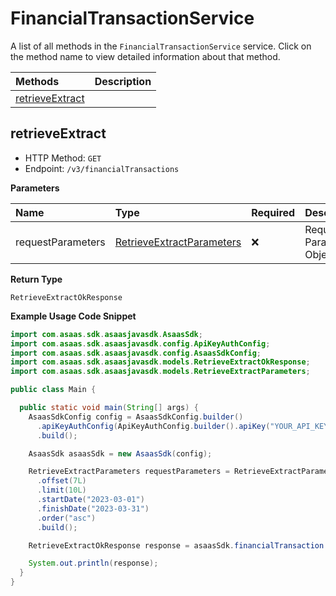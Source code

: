 # FinancialTransactionService

A list of all methods in the `FinancialTransactionService` service. Click on the method name to view detailed information about that method.

| Methods                             | Description |
| :---------------------------------- | :---------- |
| [retrieveExtract](#retrieveextract) |             |

## retrieveExtract

- HTTP Method: `GET`
- Endpoint: `/v3/financialTransactions`

**Parameters**

| Name              | Type                                                                | Required | Description               |
| :---------------- | :------------------------------------------------------------------ | :------- | :------------------------ |
| requestParameters | [RetrieveExtractParameters](../models/RetrieveExtractParameters.md) | ❌       | Request Parameters Object |

**Return Type**

`RetrieveExtractOkResponse`

**Example Usage Code Snippet**

```java
import com.asaas.sdk.asaasjavasdk.AsaasSdk;
import com.asaas.sdk.asaasjavasdk.config.ApiKeyAuthConfig;
import com.asaas.sdk.asaasjavasdk.config.AsaasSdkConfig;
import com.asaas.sdk.asaasjavasdk.models.RetrieveExtractOkResponse;
import com.asaas.sdk.asaasjavasdk.models.RetrieveExtractParameters;

public class Main {

  public static void main(String[] args) {
    AsaasSdkConfig config = AsaasSdkConfig.builder()
      .apiKeyAuthConfig(ApiKeyAuthConfig.builder().apiKey("YOUR_API_KEY").build())
      .build();

    AsaasSdk asaasSdk = new AsaasSdk(config);

    RetrieveExtractParameters requestParameters = RetrieveExtractParameters.builder()
      .offset(7L)
      .limit(10L)
      .startDate("2023-03-01")
      .finishDate("2023-03-31")
      .order("asc")
      .build();

    RetrieveExtractOkResponse response = asaasSdk.financialTransaction.retrieveExtract(requestParameters);

    System.out.println(response);
  }
}

```

<!-- This file was generated by liblab | https://liblab.com/ -->
